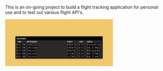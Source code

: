 This is an on-going project to build a flight tracking application for personal use and to test out various flight API's. 

<img src="./src/assests/app-landing-page.png" width="350" title="hover text">